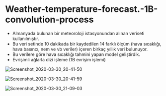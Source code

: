 # Weather-temperature-forecast.-1B-convolution-process

* Almanyada bulunan bir meteoroloji istasyonundan alınan veriseti kullanılmıştır.
* Bu veri setinde 10 dakikada bir kaydedilen 14 farklı ölçüm (hava sıcaklığı, hava basıncı, nem ve vb veriler)
içeren birkaç yıllık veri bulunuyor.
* Bu verilere göre hava sıcaklığı tahmini yapan model geliştirdik.
* Evrişimli ağlarla dizi işleme (1B evrişim işlemi)

![Screenshot_2020-03-30_20-41-50](https://user-images.githubusercontent.com/54184905/77947435-96602680-72cc-11ea-8e5b-84018ae112e4.png)

![Screenshot_2020-03-30_20-41-59](https://user-images.githubusercontent.com/54184905/77947441-9829ea00-72cc-11ea-8c76-1d41d4c5d347.png)

![Screenshot_2020-03-30_21-09-03](https://user-images.githubusercontent.com/54184905/77947443-98c28080-72cc-11ea-8de6-922ee6a0b6a4.png)

